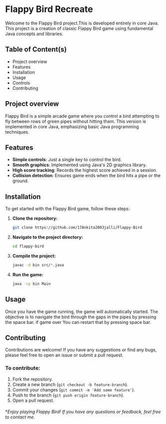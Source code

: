 
# **Flappy Bird Recreate**

Welcome to the Flappy Bird project.This is developed entirely in core Java.
This project is a creation of classic Flappy Bird game using fundamental Java concepts and libraries.

## Table of Content(s)
- Project overview
- Features
- Installation
- Usage
- Controls
- Contributing
## Project overview
Flappy Bird is a simple arcade game where you control a bird attempting to fly between rows of green pipes without hitting them. This version is implemented in core Java, emphasizing basic Java programming techniques.

## Features
- **Simple controls**: Just a single key to control the bird.
- **Smooth graphics**: Implemented using Java's 2D graphics library.
- **High score tracking**: Records the highest score achieved in a session.
- **Collision detection**: Ensures game ends when the bird hits a pipe or the ground.

## Installation
To get started with the Flappy Bird game, follow these steps:

1. **Clone the repository:**
    ```bash
    git clone https://github.com/17Ankita2003jalli/Flappy-Bird
    ```
2. **Navigate to the project directory:**
    ```bash
    cd flappy-bird 
    ```
3. **Compile the project:**
    ```bash
    javac -d bin src/*.java
    ```
4. **Run the game:**
    ```bash
    java -cp bin Main
    ```

## Usage
Once you have the game running, the game will automatically started. The objective is to navigate the bird through the gaps in the pipes by pressing the space bar. if game over You can restart that by pressing space bar.
 

## Contributing
Contributions are welcome! If you have any suggestions or find any bugs, please feel free to open an issue or submit a pull request.

### To contribute:
1. Fork the repository.
2. Create a new branch (`git checkout -b feature-branch`).
3. Commit your changes (`git commit -m 'Add some feature'`).
4. Push to the branch (`git push origin feature-branch`).
5. Open a pull request.


#### 
**Enjoy playing Flappy Bird! If you have any questions or feedback, feel free to contact me.*
